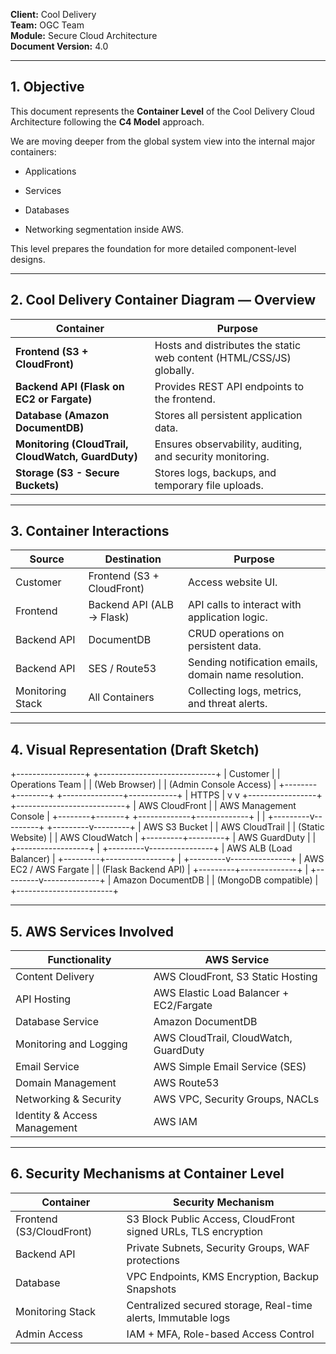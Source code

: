 

**Client:** Cool Delivery  
**Team:** OGC Team  
**Module:** Secure Cloud Architecture  
**Document Version:** 4.0  

---

## 1. Objective

This document represents the **Container Level** of the Cool Delivery Cloud Architecture following the **C4 Model** approach.

We are moving deeper from the global system view into the internal major containers:

- Applications
    
- Services
    
- Databases
    
- Networking segmentation inside AWS.
    

This level prepares the foundation for more detailed component-level designs.

---

## 2. Cool Delivery Container Diagram — Overview

|Container|Purpose|
|---|---|
|**Frontend (S3 + CloudFront)**|Hosts and distributes the static web content (HTML/CSS/JS) globally.|
|**Backend API (Flask on EC2 or Fargate)**|Provides REST API endpoints to the frontend.|
|**Database (Amazon DocumentDB)**|Stores all persistent application data.|
|**Monitoring (CloudTrail, CloudWatch, GuardDuty)**|Ensures observability, auditing, and security monitoring.|
|**Storage (S3 - Secure Buckets)**|Stores logs, backups, and temporary file uploads.|

---

## 3. Container Interactions

|Source|Destination|Purpose|
|---|---|---|
|Customer|Frontend (S3 + CloudFront)|Access website UI.|
|Frontend|Backend API (ALB → Flask)|API calls to interact with application logic.|
|Backend API|DocumentDB|CRUD operations on persistent data.|
|Backend API|SES / Route53|Sending notification emails, domain name resolution.|
|Monitoring Stack|All Containers|Collecting logs, metrics, and threat alerts.|

---

## 4. Visual Representation (Draft Sketch)


+-----------------+                  +-----------------------------+
|   Customer          |                    |  Operations Team                  |
|  (Web Browser)   |                    | (Admin Console Access)      |
+--------+--------+                  +---------------+------------+
         | HTTPS                                                |
         v                                                            v
  +-----------------+                      +---------------------------+
  | AWS CloudFront |                      | AWS Management Console |
  +--------+-------+                      +-------------+-------------+
          |                                                            |
+---------v---------+                         +---------v---------+
| AWS S3 Bucket      |                           | AWS CloudTrail     |
| (Static Website)     |                           | AWS CloudWatch  |
+---------+---------+                          | AWS GuardDuty   |
          |                                           +------------------+
          |
+---------v----------------+
| AWS ALB (Load Balancer) |
+---------+----------------+
          |
+---------v---------------+
| AWS EC2 / AWS Fargate |
| (Flask Backend API)        |
+---------+--------------+
          |
+---------v--------------+
| Amazon DocumentDB    |
| (MongoDB compatible)  |
+------------------------+

---

## 5. AWS Services Involved

|Functionality|AWS Service|
|---|---|
|Content Delivery|AWS CloudFront, S3 Static Hosting|
|API Hosting|AWS Elastic Load Balancer + EC2/Fargate|
|Database Service|Amazon DocumentDB|
|Monitoring and Logging|AWS CloudTrail, CloudWatch, GuardDuty|
|Email Service|AWS Simple Email Service (SES)|
|Domain Management|AWS Route53|
|Networking & Security|AWS VPC, Security Groups, NACLs|
|Identity & Access Management|AWS IAM|

---

## 6. Security Mechanisms at Container Level

|Container|Security Mechanism|
|---|---|
|Frontend (S3/CloudFront)|S3 Block Public Access, CloudFront signed URLs, TLS encryption|
|Backend API|Private Subnets, Security Groups, WAF protections|
|Database|VPC Endpoints, KMS Encryption, Backup Snapshots|
|Monitoring Stack|Centralized secured storage, Real-time alerts, Immutable logs|
|Admin Access|IAM + MFA, Role-based Access Control|

